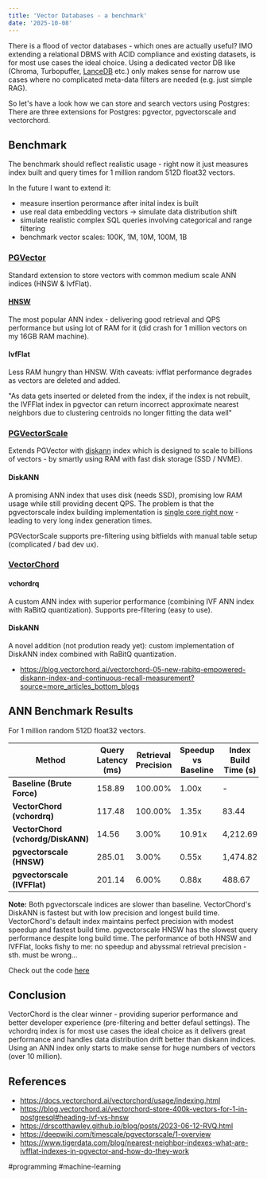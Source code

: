 ```yaml
---
title: 'Vector Databases - a benchmark'
date: '2025-10-08'
---
```

There is a flood of vector databases - which ones are actually useful? IMO extending a relational DBMS with ACID compliance and existing datasets, is for most use cases the ideal choice. Using a dedicated vector DB like (Chroma, Turbopuffer, [LanceDB](https://github.com/lancedb/lancedb) etc.) only makes sense for narrow use cases where no complicated meta-data filters are needed (e.g. just simple RAG). 

So let's have a look how we can store and search vectors using Postgres: There are three extensions for Postgres: pgvector, pgvectorscale and vectorchord.

## Benchmark

The benchmark should reflect realistic usage - right now it just measures index built and query times for 1 million random 512D float32 vectors.

In the future I want to extend it:
- measure insertion perormance after inital index is built
- use real data embedding vectors -> simulate data distribution shift
- simulate realistic complex SQL queries involving categorical and range filtering
- benchmark vector scales: 100K, 1M, 10M, 100M, 1B

### [PGVector](https://github.com/pgvector/pgvector)

Standard extension to store vectors with common medium scale ANN indices (HNSW & IvfFlat).

#### [HNSW](https://github.com/nmslib/hnswlib)

The most popular ANN index - delivering good retrieval and QPS performance but using lot of RAM for it (did crash for 1 million vectors on my 16GB RAM machine).

#### IvfFlat

Less RAM hungry than HNSW. With caveats: ivfflat performance degrades as vectors are deleted and added.

"As data gets inserted or deleted from the index, if the index is not rebuilt, the IVFFlat index in pgvector can return incorrect approximate nearest neighbors due to clustering centroids no longer fitting the data well"

### [PGVectorScale](https://github.com/timescale/pgvectorscale)

Extends PGVector with [diskann](https://github.com/microsoft/DiskANN) index which is designed to scale to billions of vectors - by smartly using RAM with fast disk storage (SSD / NVME).

#### DiskANN

A promising ANN index that uses disk (needs SSD), promising low RAM usage while still providing decent QPS. The problem is that the pgvectorscale index building implementation is [single core right now](https://github.com/timescale/pgvectorscale/issues/38) - leading to very long index generation times.

PGVectorScale supports pre-filtering using bitfields with manual table setup (complicated / bad dev ux).

### [VectorChord](https://github.com/tensorchord/VectorChord)

#### vchordrq

A custom ANN index with superior performance (combining IVF ANN index with RaBitQ quantization). Supports pre-filtering (easy to use).

#### DiskANN

A novel addition (not prodution ready yet): custom implementation of DiskANN index combined with RaBitQ quantization.

- <https://blog.vectorchord.ai/vectorchord-05-new-rabitq-empowered-diskann-index-and-continuous-recall-measurement?source=more_articles_bottom_blogs>

## ANN Benchmark Results

For 1 million random 512D float32 vectors.

| Method | Query Latency (ms) | Retrieval Precision | Speedup vs Baseline | Index Build Time (s) | Index Size (MB) |
|--------|-------------------|---------------------|---------------------|---------------------|-----------------|
| **Baseline (Brute Force)** | 158.89 | 100.00% | 1.00x | - | - |
| **VectorChord (vchordrq)** | 117.48 | 100.00% | 1.35x | 83.44 | 2,814 |
| **VectorChord (vchordg/DiskANN)** | 14.56 | 3.00% | 10.91x | 4,212.69 | 2,827 |
| **pgvectorscale (HNSW)** | 285.01 | 3.00% | 0.55x | 1,474.82 | 2,604 |
| **pgvectorscale (IVFFlat)** | 201.14 | 6.00% | 0.88x | 488.67 | 2,609 |

**Note:** Both pgvectorscale indices are slower than baseline. VectorChord's DiskANN is fastest but with low precision and longest build time. VectorChord's default index maintains perfect precision with modest speedup and fastest build time. pgvectorscale HNSW has the slowest query performance despite long build time. The performance of both HNSW and IVFFlat, looks fishy to me: no speedup and abyssmal retrieval precision - sth. must be wrong...

Check out the code [here](https://github.com/SeanPedersen/vector-db-benchmark/tree/main)

## Conclusion

VectorChord is the clear winner - providing superior performance and better developer experience (pre-filtering and better defaul settings). The vchordrq index is for most use cases the ideal choice as it delivers great performance and handles data distribution drift better than diskann indices. Using an ANN index only starts to make sense for huge numbers of vectors (over 10 million).

## References

- <https://docs.vectorchord.ai/vectorchord/usage/indexing.html>
- <https://blog.vectorchord.ai/vectorchord-store-400k-vectors-for-1-in-postgresql#heading-ivf-vs-hnsw>
- <https://drscotthawley.github.io/blog/posts/2023-06-12-RVQ.html>
- <https://deepwiki.com/timescale/pgvectorscale/1-overview>
- <https://www.tigerdata.com/blog/nearest-neighbor-indexes-what-are-ivfflat-indexes-in-pgvector-and-how-do-they-work>

#programming #machine-learning
